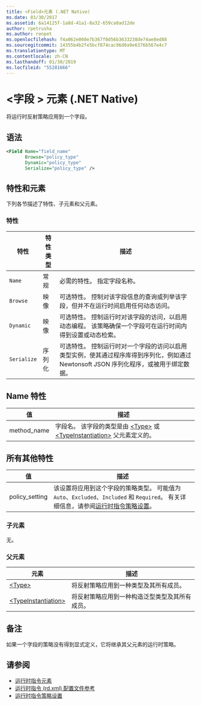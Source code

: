 ```yaml
---
title: <Field>元素 (.NET Native)
ms.date: 03/30/2017
ms.assetid: 6a14125f-1a8d-41a1-8a32-659ca0ad12de
author: rpetrusha
ms.author: ronpet
ms.openlocfilehash: f4a062e060e7b367f0d56b3633238de74ae8ed88
ms.sourcegitcommit: 14355b4b2fe5bcf874cac96d0a9e6376b567e4c7
ms.translationtype: MT
ms.contentlocale: zh-CN
ms.lasthandoff: 01/30/2019
ms.locfileid: "55281666"
---
```

# <a name="field-element-net-native"></a>\<字段 > 元素 (.NET Native)
将运行时反射策略应用到一个字段。  
  
## <a name="syntax"></a>语法  
  
```xml  
<Field Name="field_name"  
       Browse="policy_type"  
       Dynamic="policy_type"  
       Serialize="policy_type" />  
```  
  
## <a name="attributes-and-elements"></a>特性和元素  
 下列各节描述了特性、子元素和父元素。  
  
### <a name="attributes"></a>特性  
  
|特性|特性类型|描述|  
|---------------|--------------------|-----------------|  
|`Name`|常规|必需的特性。 指定字段名称。|  
|`Browse`|映像|可选特性。 控制对该字段信息的查询或列举该字段，但并不在运行时间启用任何动态访问。|  
|`Dynamic`|映像|可选特性。 控制运行时对该字段的访问，以启用动态编程。 该策略确保一个字段可在运行时间内得到设置或动态检索。|  
|`Serialize`|序列化|可选特性。 控制运行时对一个字段的访问以启用类型实例，使其通过程序库得到序列化，例如通过 Newtonsoft JSON 序列化程序，或被用于绑定数据。|  
  
## <a name="name-attribute"></a>Name 特性  
  
|值|描述|  
|-----------|-----------------|  
|method_name|字段名。 该字段的类型是由 [\<Type>](../../../docs/framework/net-native/type-element-net-native.md) 或 [\<TypeInstantiation>](../../../docs/framework/net-native/typeinstantiation-element-net-native.md) 父元素定义的。|  
  
## <a name="all-other-attributes"></a>所有其他特性  
  
|值|描述|  
|-----------|-----------------|  
|policy_setting|该设置将应用到这个字段的策略类型。 可能值为 `Auto`、`Excluded`、`Included` 和 `Required`。 有关详细信息，请参阅[运行时指令策略设置](../../../docs/framework/net-native/runtime-directive-policy-settings.md)。|  
  
### <a name="child-elements"></a>子元素  
 无。  
  
### <a name="parent-elements"></a>父元素  
  
|元素|描述|  
|-------------|-----------------|  
|[\<Type>](../../../docs/framework/net-native/type-element-net-native.md)|将反射策略应用到一种类型及其所有成员。|  
|[\<TypeInstantiation>](../../../docs/framework/net-native/typeinstantiation-element-net-native.md)|将反射策略应用到一种构造泛型类型及其所有成员。|  
  
## <a name="remarks"></a>备注  
 如果一个字段的策略没有得到显式定义，它将继承其父元素的运行时策略。  
  
## <a name="see-also"></a>请参阅
- [运行时指令元素](../../../docs/framework/net-native/runtime-directive-elements.md)
- [运行时指令 (rd.xml) 配置文件参考](../../../docs/framework/net-native/runtime-directives-rd-xml-configuration-file-reference.md)
- [运行时指令策略设置](../../../docs/framework/net-native/runtime-directive-policy-settings.md)

